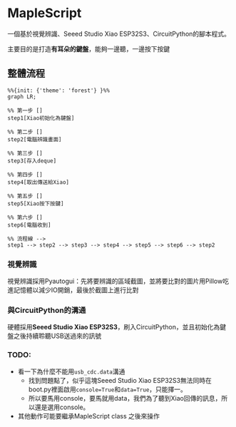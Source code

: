 # MapleScript
一個基於視覺辨識、Seeed Studio Xiao ESP32S3、CircuitPython的腳本程式。

主要目的是打造**有耳朵的鍵盤**，能夠一邊聽，一邊按下按鍵

## 整體流程
```mermaid
%%{init: {'theme': 'forest'} }%%
graph LR;

%% 第一步 []
step1[Xiao初始化為鍵盤]

%% 第二步 []
step2[電腦辨識畫面]

%% 第三步 []
step3[存入deque]

%% 第四步 []
step4[取出傳送給Xiao]

%% 第五步 []
step5[Xiao按下按鍵]

%% 第六步 []
step6[電腦收到]

%% 流程線 -->
step1 --> step2 --> step3 --> step4 --> step5 --> step6 --> step2
```

### 視覺辨識
視覺辨識採用Pyautogui：先將要辨識的區域截圖，並將要比對的圖片用Pillow吃進記憶體以減少IO開銷，最後於截圖上進行比對

### 與CircuitPython的溝通
硬體採用**Seeed Studio Xiao ESP32S3**，刷入CircuitPython，並且初始化為鍵盤之後持續聆聽USB送過來的訊號

### TODO:
- 看一下為什麼不能用`usb_cdc.data`溝通
  - 找到問題點了，似乎這塊Seeed Studio Xiao ESP32S3無法同時在boot.py裡面啟用`console=True`和`data=True`，只能擇一。 
  - 所以要馬用console，要馬就用data，我們為了聽到Xiao回傳的訊息，所以還是選用console。
- 其他動作可能要繼承MapleScript class 之後來操作


